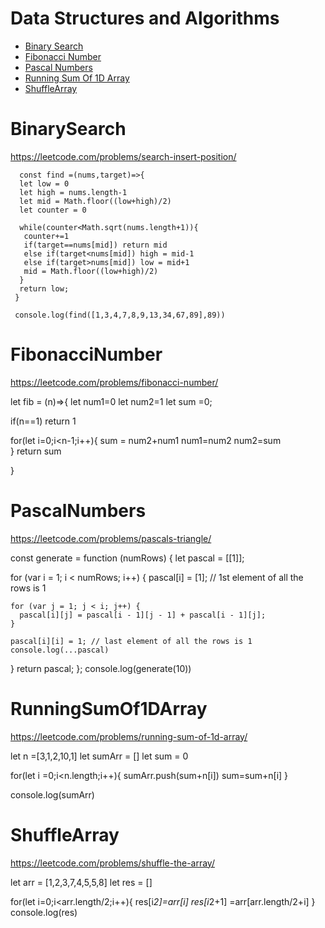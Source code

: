 # Data Structures and Algorithms

- [Binary Search](#BinarySearch)
- [Fibonacci Number](#FibonacciNumber)
- [Pascal Numbers](#PascalNumbers)
- [Running Sum Of 1D Array](#RunningSumOf1DArray)
- [ShuffleArray](#ShuffleArray)

# BinarySearch 

https://leetcode.com/problems/search-insert-position/

      const find =(nums,target)=>{
      let low = 0
      let high = nums.length-1
      let mid = Math.floor((low+high)/2)
      let counter = 0 

      while(counter<Math.sqrt(nums.length+1)){
       counter+=1
       if(target==nums[mid]) return mid
       else if(target<nums[mid]) high = mid-1
       else if(target>nums[mid]) low = mid+1
       mid = Math.floor((low+high)/2)
      }
      return low;
     }

     console.log(find([1,3,4,7,8,9,13,34,67,89],89))
     
# FibonacciNumber

https://leetcode.com/problems/fibonacci-number/

   let fib = (n)=>{
   let num1=0
   let num2=1
   let sum =0;

   if(n==1)
   return 1

   for(let i=0;i<n-1;i++){
       sum = num2+num1
       num1=num2
       num2=sum   
   }
   return sum

   }
   
 # PascalNumbers
 
 https://leetcode.com/problems/pascals-triangle/

  const generate = function (numRows) {
  let pascal = [[1]];

  for (var i = 1; i < numRows; i++) {
    pascal[i] = [1]; // 1st element of all the rows is 1

    for (var j = 1; j < i; j++) {
      pascal[i][j] = pascal[i - 1][j - 1] + pascal[i - 1][j];
    }

    pascal[i][i] = 1; // last element of all the rows is 1
    console.log(...pascal)  
  }
  return pascal;
  };
  console.log(generate(10))

# RunningSumOf1DArray

https://leetcode.com/problems/running-sum-of-1d-array/

let n =[3,1,2,10,1]
   let sumArr = []
   let sum = 0

   for(let i =0;i<n.length;i++){
     sumArr.push(sum+n[i])
     sum=sum+n[i] 
   }

console.log(sumArr)

# ShuffleArray

https://leetcode.com/problems/shuffle-the-array/

 let arr = [1,2,3,7,4,5,5,8]
   let res = []

   for(let i=0;i<arr.length/2;i++){ 
       res[i*2]=arr[i]
       res[i*2+1] =arr[arr.length/2+i]
    }
  console.log(res)

